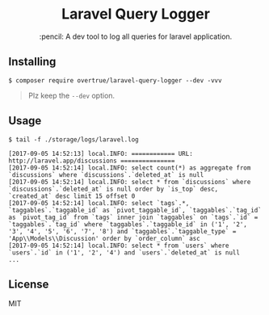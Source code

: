 <h1 align="center"> Laravel Query Logger </h1>

<p align="center"> :pencil: A dev tool to log all queries for laravel application.</p> 

## Installing

```shell
$ composer require overtrue/laravel-query-logger --dev -vvv
```

> Plz keep the `--dev` option.

## Usage

```shell
$ tail -f ./storage/logs/laravel.log 
```

    [2017-09-05 14:52:13] local.INFO: ============ URL: http://laravel.app/discussions ===============
    [2017-09-05 14:52:14] local.INFO: select count(*) as aggregate from `discussions` where `discussions`.`deleted_at` is null
    [2017-09-05 14:52:14] local.INFO: select * from `discussions` where `discussions`.`deleted_at` is null order by `is_top` desc, `created_at` desc limit 15 offset 0
    [2017-09-05 14:52:14] local.INFO: select `tags`.*, `taggables`.`taggable_id` as `pivot_taggable_id`, `taggables`.`tag_id` as `pivot_tag_id` from `tags` inner join `taggables` on `tags`.`id` = `taggables`.`tag_id` where `taggables`.`taggable_id` in ('1', '2', '3', '4', '5', '6', '7', '8') and `taggables`.`taggable_type` = 'App\\Models\\Discussion' order by `order_column` asc
    [2017-09-05 14:52:14] local.INFO: select * from `users` where `users`.`id` in ('1', '2', '4') and `users`.`deleted_at` is null
    ...
## License

MIT
